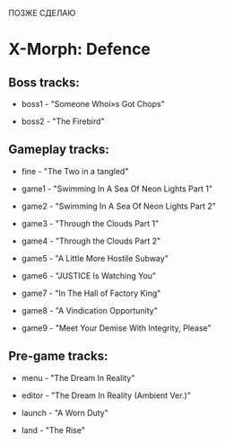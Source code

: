 ПОЗЖЕ СДЕЛАЮ

# X-Morph: Defence
## Boss tracks:
- boss1 - "Someone Whoí»s Got Chops"

- boss2 - "The Firebird"

## Gameplay tracks:
- fine - "The Two in a tangled"

- game1 - "Swimming In A Sea Of Neon Lights Part 1"

- game2 - "Swimming In A Sea Of Neon Lights Part 2"

- game3 - "Through the Clouds Part 1"

- game4 - "Through the Clouds Part 2"

- game5 - "A Little More Hostile Subway"

- game6 - "JUSTICE Is Watching You"

- game7 - "In The Hall of Factory King"

- game8 - "A Vindication Opportunity"

- game9 - "Meet Your Demise With Integrity, Please"

## Pre-game tracks:
- menu - "The Dream In Reality"

- editor - "The Dream In Reality (Ambient Ver.)"

- launch - "A Worn Duty"

- land - "The Rise"
